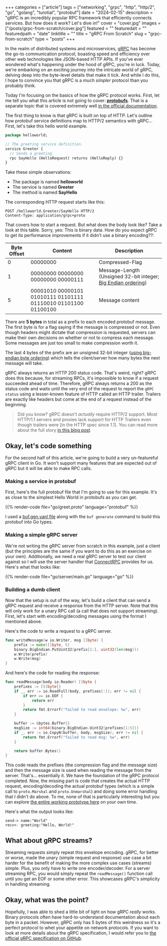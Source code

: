 +++
categories = ["article"]
tags = ["networking", "grpc", "http", "http/2", "go", "golang", "turotial", "protobuf"]
date = "2024-02-15"
description = "gRPC is an incredibly popular RPC framework that efficiently connects services. But how does it work? Let's dive in!"
cover = "cover.jpg"
images = ["/posts/grpc-from-scratch/cover.jpg"]
featured = ""
featuredalt = ""
featuredpath = "date"
linktitle = ""
title = "gRPC From Scratch"
slug = "grpc-from-scratch"
type = "posts"
+++

In the realm of distributed systems and microservices, [gRPC](https://grpc.io/) has become the go-to communication protocol, boasting speed and efficiency over other web technologies like JSON-based HTTP APIs. If you've ever wondered what's happening under the hood of gRPC, you're in luck. Today, we're embarking on an exciting journey into the intricate world of gRPC, delving deep into the byte-level details that make it tick. And while I do this, I hope to convince you that gRPC is a *much simpler* protocol than you probably think.

Today I'm focusing on the basics of how the gRPC protocol works. First, let me tell you what this article is not going to cover: **[protobufs](https://protobuf.dev/)**. That is a separate topic that is covered extremely well [in the official documentation](https://protobuf.dev/programming-guides/encoding/).

The first thing to know is that gRPC is built on top of HTTP. Let's outline how protobuf service definitions map to HTTP/2 semantics with gRPC... First, let's take this hello world example.

```protobuf
package helloworld;

// The greeting service definition.
service Greeter {
  // Sends a greeting
  rpc SayHello (HelloRequest) returns (HelloReply) {}
}
```

Take these simple observations:
- The package is named **helloworld**
- The service is named **Greeter**
- The method is named **SayHello**

The corresponding HTTP request starts like this:

```http
POST /helloworld.Greeter/SayHello HTTP/2
Content-Type: application/grpc+proto
```

That covers how to start a request. But what does the body look like? Take a look at this table. Sorry, yes: This is binary data. How do you expect gRPC to get its performance improvements if it didn't use a binary encoding??:

| Byte Offset | Content | Description |
| ----------- | ----------- | ----------- |
| 0 | 00000000 | Compressed-Flag |
| 1 | 00000000 00000000 00000000 00000111 | Message-Length (Unsigned 32-bit integer; [Big Endian ordering](https://en.wikipedia.org/wiki/Endianness)) |
| 5 | 00001010 00000101 01010111 01101111 01110010 01101100 01100100 | Message content |

There are **5 bytes** in total as a prefix to each encoded protobuf message. The first byte is for a flag saying if the message is compressed or not. Even though headers might dictate that compression is requested, servers can make their own decisions on whether or not to compress each message. Some messages are just too small to make compression worth it.

The last 4 bytes of the prefix are an unsigned 32-bit integer ([using big-endian byte ordering](https://en.wikipedia.org/wiki/Endianness)) which tells the client/server how many bytes the next message will take.

gRPC always returns an HTTP 200 status code. That's weird, right? gRPC does this because, for streaming RPCs, it's impossible to know if a request succeeded ahead of time. Therefore, gRPC always returns a 200 as the status code and waits until the very end of the request to report the `gRPC status` using a lesser-known feature of HTTP called an HTTP trailer. Trailers are exactly like headers but come at the end of a request instead of the beginning.

> Did you know? gRPC doesn't *actually* require HTTP/2 support. Most HTTP/1.1 servers and proxies lack support for HTTP Trailers even though trailers were [in the HTTP spec since 1.1]. You can read more about the full story [in this blog post](https://carlmastrangelo.com/blog/why-does-grpc-insist-on-trailers).

## Okay, let's code something
For the second half of this article, we're going to build a very un-featureful gRPC client in Go. It won't support many features that are expected out of gRPC but it will be able to make RPC calls.

### Making a service in protobuf
First, here's the full protobuf file that I'm going to use for this example. It's as close to the simplest Hello World in protobufs as you can get.

{{% render-code file="go/greet.proto" language="protobuf" %}}

I used a [buf.gen.yanl file](https://github.com/sudorandom/sudorandom.dev/tree/main/content/posts/2024-02-15_grpc-from-scratch/go/buf.gen.yaml) along with the `buf generate` command to build this protobuf into Go types.

### Making a simple gRPC server
We're not writing the gRPC server from scratch in this example, just a client (but the principles are the same if you want to do this as an exercise on your own). Additionally, we need a real gRPC server to test our client against so I will use the server handler that [ConnectRPC](https://connectrpc.com/) provides for us. Here's what that looks like:

{{% render-code file="go/server/main.go" language="go" %}}

### Building a dumb client
Now that the setup is out of the way, let's build a client that can send a gRPC request and receive a response from the HTTP server. Note that this will only work for a unary RPC call (a call that does not support streaming). First, let's start with encoding/decoding messages using the format I mentioned above.

Here's the code to write a request to a gRPC server.
```go
func writeMessage(w io.Writer, msg []byte) {
	prefix := make([]byte, 5)
	binary.BigEndian.PutUint32(prefix[1:], uint32(len(msg)))
	w.Write(prefix)
    w.Write(msg)
}
```

And here's the code for reading the response:
```go
func readMessage(body io.Reader) []byte {
	prefixes := [5]byte{}
	if _, err := io.ReadFull(body, prefixes[:]); err != nil {
		if err == io.EOF {
			return err
		}
		return fmt.Errorf("failed to read envelope: %w", err)
	}

	buffer := &bytes.Buffer{}
	msgSize := int64(binary.BigEndian.Uint32(prefixes[1:5]))
	if _, err := io.CopyN(buffer, body, msgSize); err != nil {
		return fmt.Errorf("failed to read msg: %w", err)
	}

	return buffer.Bytes()
}
```

This code reads the prefixes (the compression flag and the message size) and then the message size is used when reading the message from the server. That's... essentially it. We have the foundation of the gRPC protocol completed. Now, the missing part is code that creates the actual HTTP request, encoding/decoding the actual protobuf types (which is a simple call to `proto.Marshal` and `proto.Unmarshal`) and doing some error handling that I didn't do above. To me, none of that is particularly interesting but you can explore [the entire working prototype here](https://github.com/sudorandom/sudorandom.dev/tree/main/content/posts/2024-02-15_grpc-from-scratch/go) on your own time.

Here's what the output looks like:

```text
send-> name:"World"
recv<- greeting:"Hello, World!"
```

## What about gRPC streams?
Streaming requests simply repeat this envelope encoding. gRPC, for better or worse, made the unary (simple request and response) use case a bit harder for the benefit of making the more complex use cases (streams) simple. Plus, you only have to write one encoder/decoder. For a server streaming RPC, you would simply repeat the `readMessage()` function call until you get an EOF or some other error. This showcases gRPC's simplicity in handling streaming.

## Okay, what was the point?
Hopefully, I was able to shed a little bit of light on how gRPC *really* works. Binary protocols often have hard-to-understand documentation about each byte in a packet. However, gRPC only has 5 bytes of this weirdness so it's a perfect protocol to whet your appetite on network protocols. If you want to look at more details about the gRPC specification, I would refer you to [the official gRPC specification on GitHub](https://github.com/grpc/grpc/blob/master/doc/PROTOCOL-HTTP2.md).
